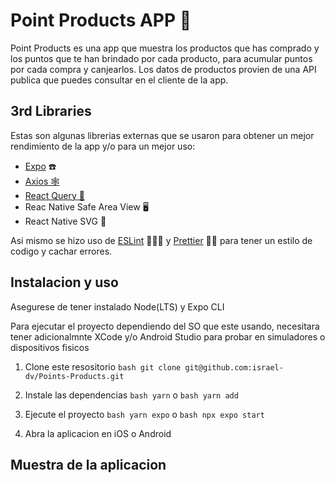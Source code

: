 # Point Products APP 📱

Point Products es una app que muestra los productos que has comprado y los puntos que te han brindado por cada producto, para acumular puntos por cada compra y canjearlos. Los datos de productos provien de una API publica que puedes consultar en el cliente de la app.

## 3rd Libraries

Estas son algunas librerias externas que se usaron para obtener un mejor rendimiento de la app y/o para un mejor uso:

- [Expo](https://expo.dev/) ☎️
- [Axios 🕸️](https://axios-http.com/docs/api_intro)
- [React Query 🔋](https://tanstack.com/query/latest)
- Reac Native Safe Area View 🖥️
- React Native SVG 🎇

Asi mismo se hizo uso de [ESLint](https://eslint.org/) 👨🏻‍🔧 y [Prettier](https://prettier.io/) 💅🏽 para tener un estilo de codigo y cachar errores.

## Instalacion y uso

Asegurese de tener instalado Node(LTS) y Expo CLI

Para ejecutar el proyecto dependiendo del SO que este usando, necesitara tener adicionalmnte XCode y/o Android Studio para probar en simuladores o dispositivos fisicos

1. Clone este resositorio
   `bash git clone git@github.com:israel-dv/Points-Products.git`

2. Instale las dependencias
   `bash yarn` o `bash yarn add`

3. Ejecute el proyecto
   `bash yarn expo` o
   `bash npx expo start`

4. Abra la aplicacion en iOS o Android

## Muestra de la aplicacion
